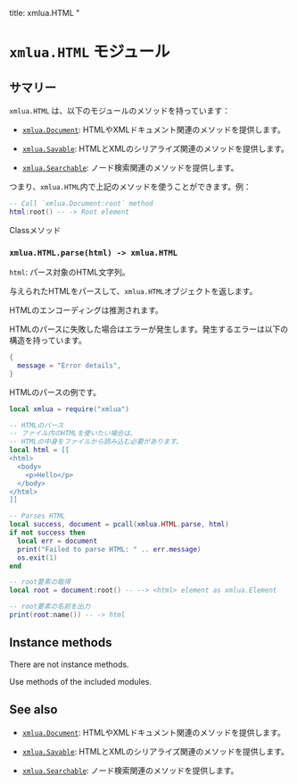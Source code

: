 title: xmlua.HTML
"

# `xmlua.HTML` モジュール

## サマリー

`xmlua.HTML` は、以下のモジュールのメソッドを持っています：

  * [`xmlua.Document`][document]: HTMLやXMLドキュメント関連のメソッドを提供します。

  * [`xmlua.Savable`][savable]: HTMLとXMLのシリアライズ関連のメソッドを提供します。

  * [`xmlua.Searchable`][searchable]: ノード検索関連のメソッドを提供します。

つまり、`xmlua.HTML`内で上記のメソッドを使うことができます。例：

```lua
-- Call `xmlua.Document:root` method
html:root() -- -> Root element
```

Classメソッド

### `xmlua.HTML.parse(html) -> xmlua.HTML`

`html`: パース対象のHTML文字列。

与えられたHTMLをパースして、`xmlua.HTML`オブジェクトを返します。

HTMLのエンコーディングは推測されます。

HTMLのパースに失敗した場合はエラーが発生します。発生するエラーは以下の構造を持っています。

```lua
{
  message = "Error details",
}
```

HTMLのパースの例です。

```lua
local xmlua = require("xmlua")

-- HTMLのパース
-- ファイル内のHTMLを使いたい場合は、
-- HTMLの中身をファイルから読み込む必要があります。
local html = [[
<html>
  <body>
    <p>Hello</p>
  </body>
</html>
]]

-- Parses HTML
local success, document = pcall(xmlua.HTML.parse, html)
if not success then
  local err = document
  print("Failed to parse HTML: " .. err.message)
  os.exit(1)
end

-- root要素の取得
local root = document:root() -- --> <html> element as xmlua.Element

-- root要素の名前を出力
print(root:name()) -- -> html
```

## Instance methods

There are not instance methods.

Use methods of the included modules.

## See also

  * [`xmlua.Document`][document]: HTMLやXMLドキュメント関連のメソッドを提供します。

  * [`xmlua.Savable`][savable]: HTMLとXMLのシリアライズ関連のメソッドを提供します。

  * [`xmlua.Searchable`][searchable]: ノード検索関連のメソッドを提供します。


[document]:document.html

[savable]:savable.html

[searchable]:searchable.html
